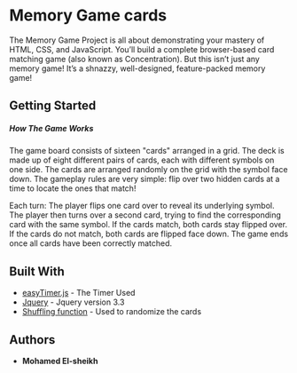 

# Memory Game cards

The Memory Game Project is all about demonstrating your mastery of HTML, CSS, and JavaScript. You’ll build a complete browser-based card matching game (also known as Concentration). But this isn’t just any memory game! It’s a shnazzy, well-designed, feature-packed memory game!

## Getting Started

##### How The Game Works
The game board consists of sixteen "cards" arranged in a grid. The deck is made up of eight different pairs of cards, each with different symbols on one side. The cards are arranged randomly on the grid with the symbol face down. The gameplay rules are very simple: flip over two hidden cards at a time to locate the ones that match!

Each turn:
The player flips one card over to reveal its underlying symbol.
The player then turns over a second card, trying to find the corresponding card with the same symbol.
If the cards match, both cards stay flipped over.
If the cards do not match, both cards are flipped face down.
The game ends once all cards have been correctly matched.



## Built With

* [easyTimer.js](https://albert-gonzalez.github.io/easytimer.js/) - The Timer Used
* [Jquery](https://ajax.googleapis.com/ajax/libs/jquery/3.3.1/jquery.min.js) - Jquery version 3.3
* [Shuffling function](http://stackoverflow.com/a/2450976) - Used to randomize the cards


## Authors

* **Mohamed El-sheikh**

